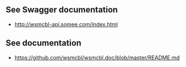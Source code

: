 ## See Swagger documentation

* http://wsmcbl-api.somee.com/index.html

## See documentation

* https://github.com/wsmcbl/wsmcbl.doc/blob/master/README.md